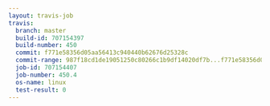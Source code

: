```yaml
---
layout: travis-job
travis:
  branch: master
  build-id: 707154397
  build-number: 450
  commit: f771e58356d05aa56413c940440b62676d25328c
  commit-range: 987f18cd1de19051250c80266c1b9df14020df7b...f771e58356d05aa56413c940440b62676d25328c
  job-id: 707154407
  job-number: 450.4
  os-name: linux
  test-result: 0
---
```

